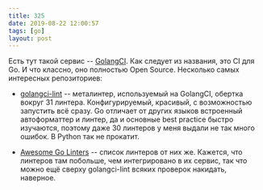 ```yaml
---
title: 325
date: 2019-08-22 12:00:57
tags: [go]
layout: post
---
```


Есть тут такой сервис -- [GolangCI](https://golangci.com/). Как следует из названия, это CI для Go. И что классно, оно полностью Open Source. Несколько самых интересных репозиториев:

+ [golangci-lint](https://github.com/golangci/golangci-lint) -- металинтер, используемый на GolangCI, обертка вокруг 31 линтера. Конфигурируемый, красивый, с возможностью запустить всё сразу. Go отличает от других языков встроенный автоформаттер и линтер, да и основные best practice быстро изучаются, поэтому даже 30 линтеров у меня выдали не так много ошибок. В Python так не прокатит.

+ [Awesome Go Linters](https://github.com/golangci/awesome-go-linters) -- список линтеров от них же. Кажется, что линтеров там побольше, чем интегрировано в их сервис, так что можно ещё сверху golangci-lint всяких проверок накидать, наверное.
